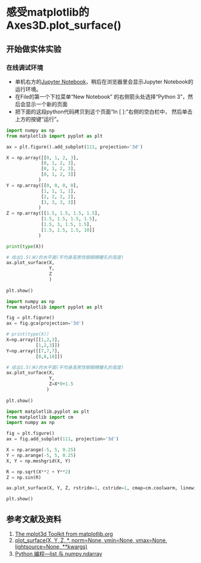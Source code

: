 # 感受matplotlib的Axes3D.plot_surface()

## 开始做实体实验

### 在线调试环境

- 单机右方的[Jupyter Notebook](https://mybinder.org/v2/gh/ipython/ipython-in-depth/master?filepath=binder/Index.ipynb)，稍后在浏览器里会显示Jupyter Notebook的运行环境。
- 在File的第一个下拉菜单“New Notebook” 的右侧箭头处选择“Python 3”，然后会显示一个新的页面
- 把下面的这段python代码拷贝到这个页面“In [ ]:”右侧的空白栏中， 然后单击上方的按键“运行”。

```python
import numpy as np
from matplotlib import pyplot as plt

ax = plt.figure().add_subplot(111, projection='3d')

X = np.array([[0, 1, 2, 3],
             [0, 1, 2, 3],
             [0, 1, 2, 3],
             [0, 1, 2, 3]]
            )
Y = np.array([[0, 0, 0, 0],
             [1, 1, 1, 1],
             [2, 2, 2, 2],
             [3, 3, 3, 3]]
            )
Z = np.array([[1.5, 1.5, 1.5, 1.5],
             [1.5, 1.5, 1.5, 1.5],
             [1.5, 3, 1.5, 1.5],
             [1.5, 1.5, 1.5, 10]]
            )

print(type(X))

# 绘出1.5(米)的水平面(平均身高男性眼眼睛瞳孔的高度)
ax.plot_surface(X, 
                Y, 
                Z
                ) 
     
plt.show()
```

```python
import numpy as np
from matplotlib import pyplot as plt

fig = plt.figure()
ax = fig.gca(projection='3d')

# print(type(X))
X=np.array([[1,2,3],
           [1,2,3]])
Y=np.array([[7,7,7],
           [8,8,10]])

# 绘出1.5(米)的水平面(平均身高男性眼眼睛瞳孔的高度)
ax.plot_surface(X, 
                Y, 
                Z=X*0+1.5
               ) 
     
plt.show()
```

```python
import matplotlib.pyplot as plt
from matplotlib import cm
import numpy as np

fig = plt.figure()
ax = fig.add_subplot(111, projection='3d')

X = np.arange(-5, 5, 0.25)
Y = np.arange(-5, 5, 0.25)
X, Y = np.meshgrid(X, Y)

R = np.sqrt(X**2 + Y**2)
Z = np.sin(R)

ax.plot_surface(X, Y, Z, rstride=1, cstride=1, cmap=cm.coolwarm, linewidth=0, antialiased=False)

plt.show()
```

## 参考文献及资料

1. [The mplot3d Toolkit from matplotlib.org](https://matplotlib.org/stable/tutorials/toolkits/mplot3d.html)
2. [plot_surface(X, Y, Z, *, norm=None, vmin=None, vmax=None, lightsource=None, **kwargs)](https://matplotlib.org/stable/api/_as_gen/mpl_toolkits.mplot3d.axes3d.Axes3D.html#mpl_toolkits.mplot3d.axes3d.Axes3D.plot_surface)
3. [Python 编程—list 与 numpy.ndarray](https://www.jianshu.com/p/f8e6a0a6399f)


